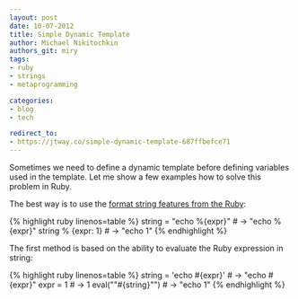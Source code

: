 ```yaml
---
layout: post
date: 10-07-2012
title: Simple Dynamic Template
author: Michael Nikitochkin
authors_git: miry
tags:
- ruby
- strings
- metaprogramming

categories:
- blog
- tech

redirect_to:
- https://jtway.co/simple-dynamic-template-687ffbefce71
---
```


Sometimes we need to define a dynamic template before defining variables used in the template.
Let me show a few examples how to solve this problem in Ruby.

The best way is to use the [format string features from the Ruby](http://ruby-doc.org/core-2.0.0/String.html#method-i-25):

{% highlight ruby linenos=table %}
string = "echo %{expr}" # -> "echo %{expr}"
string % {expr: 1}      # -> "echo 1"
{% endhighlight %}

<!--cut-->

The first method is based on the ability to evaluate the Ruby expression in string:

{% highlight ruby linenos=table %}
string = 'echo #{expr}'  # -> "echo \#{expr}"
expr = 1                 # -> 1
eval("\"#{string}\"")    # -> "echo 1"
{% endhighlight %}
